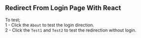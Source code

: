 ## Redirect From Login Page With React

To test; <br>
1 - Click the ```About``` to test the login direction. <br>
2 - Click the ```Test1``` and ```Test2``` to test the redirection without login.<br>
